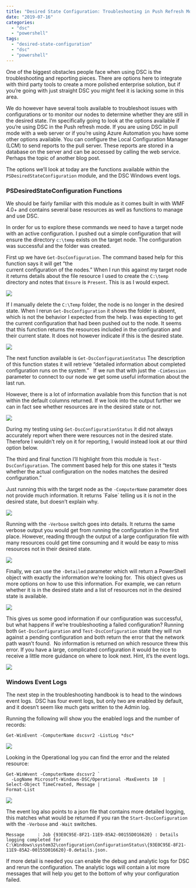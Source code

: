 ```yaml
---
title: "Desired State Configuration: Troubleshooting in Push Refresh Mode"
date: "2019-07-16"
categories: 
  - "dsc"
  - "powershell"
tags: 
  - "desired-state-configuration"
  - "dsc"
  - "powershell"
---
```


One of the biggest obstacles people face when using DSC is the troubleshooting and reporting pieces. There are options here to integrate with third party tools to create a more polished enterprise solution, but if you’re going with just straight DSC you might feel it is lacking some in this area.

We do however have several tools available to troubleshoot issues with configurations or to monitor our nodes to determine whether they are still in the desired state. I’m specifically going to look at the options available if you’re using DSC in the Push refresh mode. If you are using DSC in pull mode with a web server or if you’re using Azure Automation you have some other options available. You can configure the Local Configuration Manager (LCM) to send reports to the pull server. These reports are stored in a database on the server and can be accessed by calling the web service. Perhaps the topic of another blog post.

The options we’ll look at today are the functions available within the `PSDesiredStateConfiguration` module, and the DSC Windows event logs.

### **PSDesiredStateConfiguration Functions**

We should be fairly familiar with this module as it comes built in with WMF 4.0+ and contains several base resources as well as functions to manage and use DSC.

In order for us to explore these commands we need to have a target node with an active configuration. I pushed out a simple configuration that will ensure the directory `c:\temp` exists on the target node. The configuration was successful and the folder was created.

First up we have `Get-DscConfiguration`. The command based help for this function says it will get “the  
current configuration of the nodes.” When I run this against my target node it returns details about the file resource I used to create the `C:\temp` directory and notes that `Ensure` is `Present`. This is as I would expect.

![](images/get_present.jpg)

If I manually delete the `C:\Temp` folder, the node is no longer in the desired state. When I rerun `Get-DscConfiguration` it shows the folder is absent, which is not the behavior I expected from the help. I was expecting to get the current configuration that had been pushed out to the node. It seems that this function returns the resources included in the configuration and their current state. It does not however indicate if this is the desired state.

![](images/Get_Absent.jpg)

The next function available is `Get-DscConfigurationStatus` The description of this function states it will retrieve “detailed information about completed configuration runs on the system.”   If we run that with just the `-CimSession` parameter to connect to our node we get some useful information about the last run. 

However, there is a lot of information available from this function that is not within the default columns returned. If we look into the output further we can in fact see whether resources are in the desired state or not.  

![](images/Get-DscConfigurationStatus_additionalCOls.jpg)

During my testing using `Get-DscConfigurationStatus` it did not always accurately report when there were resources not in the desired state. Therefore I wouldn’t rely on it for reporting, I would instead look at our third option below.

The third and final function I’ll highlight from this module is `Test-DscConfiguration`. The comment based help for this one states it “tests whether the actual configuration on the nodes matches the desired configuration.”

Just running this with the target node as the `-ComputerName` parameter does not provide much information. It returns \`False\` telling us it is not in the desired state, but doesn’t explain why.

![](images/Test_basic.jpg)

Running with the `-Verbose` switch goes into details. It returns the same verbose output you would get from running the configuration in the first place. However, reading through the output of a large configuration file with many resources could get time consuming and it would be easy to miss resources not in their desired state. 

![](images/Test_verbose.jpg)

Finally, we can use the `-Detailed` parameter which will return a PowerShell object with exactly the information we’re looking for.  This object gives us more options on how to use this information. For example, we can return whether it is in the desired state and a list of resources not in the desired state is available.

![](images/Test_detailed.jpg)

This gives us some good information if our configuration was successful, but what happens if we’re troubleshooting a failed configuration? Running both `Get-DscConfiguration` and `Test-DscConfiguration` state they will run against a pending configuration and both return the error that the network path wasn’t found.  No information is returned on which resource threw this error. If you have a large, complicated configuration it would be nice to receive a little more guidance on where to look next. Hint, it’s the event logs.

![](images/get_test_failed.jpg)

### Windows Event Logs

The next step in the troubleshooting handbook is to head to the windows event logs.  DSC has four event logs, but only two are enabled by default, and it doesn’t seem like much gets written to the Admin log.

Running the following will show you the enabled logs and the number of records:

```
Get-WinEvent -ComputerName dscsvr2 -ListLog *dsc*
```

![](images/wineventlogs.jpg)

Looking in the Operational log you can find the error and the related resource:

```
Get-WinWvent -ComputerName dscsvr2 `
  -LogName Microsoft-Windows-DSC/Operational -MaxEvents 10  |
Select-Object TimeCreated, Message |
Format-List
```

[![](images/eventlogerror.jpg)](https://jesspomfret.com/wp-content/uploads/2019/07/eventlogerror.jpg)

The event log also points to a json file that contains more detailed logging, this matches what would be returned if you ran the `Start-DscConfiguration` with the `-Verbose` and `-Wait` switches.

```
Message     : Job {93E0C95E-8F21-11E9-85A2-00155D016620} : Details logging completed for C:\Windows\system32\configuration\ConfigurationStatus\{93E0C95E-8F21-11E9-85A2-00155D016620}-0.details.json.
```

If more detail is needed you can enable the debug and analytic logs for DSC and rerun the configuration. The analytic logs will contain a lot more messages that will help you get to the bottom of why your configuration failed.
